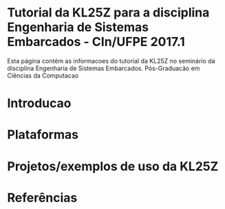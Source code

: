 # Tutorial da KL25Z para a disciplina Engenharia de Sistemas Embarcados - CIn/UFPE 2017.1

 Esta página contém as informacoes do tutorial da KL25Z no seminário da disciplina Engenharia de Sistemas Embarcados.
 Pós-Graduacão em Ciências da Computacao
 
 # Introducao
 
 # Plataformas
 
 # Projetos/exemplos de uso da KL25Z
 
 # Referências 
